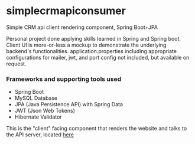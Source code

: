 # simplecrmapiconsumer
Simple CRM api client rendering component, Spring Boot+JPA

Personal project done applying skills learned in Spring and Spring boot. Client UI is more-or-less a mockup to demonstrate the underlying backend's functionalities.
application.properties including appropriate configurations for mailer, jwt, and port config not included, but available on request.

### Frameworks and supporting tools used
- Spring Boot
- MySQL Database
- JPA (Java Persistence API) with Spring Data
- JWT (Json Web Tokens)
- Hibernate Validator

This is the "client" facing component that renders the website and talks to the API server, located [here](https://github.com/Fightyshy/simplecrmapi)

